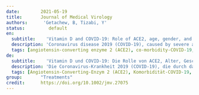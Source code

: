 ```yaml
---
date:        2021-05-19
title:       Journal of Medical Virology
authors:      'Getachew, B, Tizabi, Y'
status:         default
en:
  subtitle:    'Vitamin D and COVID-19: Role of ACE2, age, gender, and ethnicity'
  description: 'Coronavirus disease 2019 (COVID-19), caused by severe acute respiratory syndrome coronavirus 2 (SARS-CoV-2) virus, disproportionally targets older people, particularly men, ethnic minorities, and individuals with underlying diseases such as compromised immune system, cardiovascular disease, and diabetes. The discrepancy in COVID-19 incidence and severity is multifaceted and likely involves biological, social, as well as nutritional status. Vitamin D deficiency, notably common in Black and Brown people and elderly, is associated with an increased susceptibility to many of the diseases comorbid with COVID-19. Vitamin D deficiency can cause over-activation of the pulmonary renin-angiotensin system (RAS) leading to the respiratory syndrome. RAS is regulated in part at least by angiotensin-converting enzyme 2 (ACE2), which also acts as a primary receptor for SARS-CoV-2 entry into the cells. Hence, vitamin D deficiency can exacerbate COVID-19, via its effects on ACE2. In this review we focus on influence of age, gender, and ethnicity on vitamin D-ACE2 interaction and susceptibility to COVID-19.'
  tags: [angiotensin‐converting enzyme 2 (ACE2), co‐morbidity‐COVID‐19, cytokine Storm, SARS‐CoV‐2, vitamin D deficiency]
de: 
  subtitle:    'Vitamin D und COVID-19: Die Rolle von ACE2, Alter, Geschlecht und ethnischer Zugehörigkeit'
  description: 'Die Coronavirus-Krankheit 2019 (COVID-19), die durch das Coronavirus 2 des schweren akuten respiratorischen Syndroms (SARS-CoV-2) verursacht wird, betrifft unverhältnismäßig häufig ältere Menschen, insbesondere Männer, ethnische Minderheiten und Personen mit Grunderkrankungen wie geschwächtem Immunsystem, Herz-Kreislauf-Erkrankungen und Diabetes. Die Diskrepanz bei der Häufigkeit und dem Schweregrad von COVID-19 ist vielschichtig und hat wahrscheinlich mit dem biologischen und sozialen Status sowie mit dem Ernährungszustand zu tun. Ein Vitamin-D-Mangel, der vor allem bei schwarzen und braunen Menschen sowie bei älteren Menschen auftritt, wird mit einer erhöhten Anfälligkeit für viele der mit COVID-19 einhergehenden Krankheiten in Verbindung gebracht. Vitamin-D-Mangel kann zu einer Überaktivierung des pulmonalen Renin-Angiotensin-Systems (RAS) führen, was das respiratorische Syndrom auslöst. Das RAS wird zumindest teilweise durch das Angiotensin-konvertierende Enzym 2 (ACE2) reguliert, das auch als primärer Rezeptor für den Eintritt von SARS-CoV-2 in die Zellen fungiert. Daher kann ein Vitamin-D-Mangel COVID-19 über seine Auswirkungen auf ACE2 verschlimmern. In dieser Übersicht konzentrieren wir uns auf den Einfluss von Alter, Geschlecht und ethnischer Zugehörigkeit auf die Wechselwirkung zwischen Vitamin D und ACE2 und die Anfälligkeit für COVID-19.'
  tags: [Angiotensin-Converting-Enzym 2 (ACE2), Komorbidität-COVID-19, Zytokinsturm, SARS-CoV-2, Vitamin-D-Mangel]
group:       "Treatments"
credit:      https://doi.org/10.1002/jmv.27075
---
```


